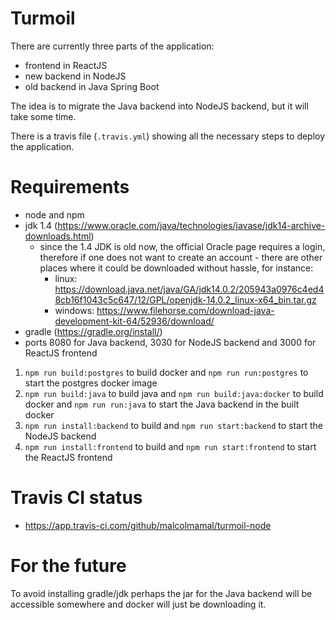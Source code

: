 # Turmoil

There are currently three parts of the application:

+ frontend in ReactJS
+ new backend in NodeJS
+ old backend in Java Spring Boot

The idea is to migrate the Java backend into NodeJS backend, but it will take some time.

There is a travis file (`.travis.yml`) showing all the necessary steps to deploy the application.

# Requirements
+ node and npm
+ jdk 1.4 (https://www.oracle.com/java/technologies/javase/jdk14-archive-downloads.html) 
  + since the 1.4 JDK is old now, the official Oracle page requires a login, therefore if one does not want to create an account - there are other places where it could be downloaded without hassle, for instance:
    + linux: https://download.java.net/java/GA/jdk14.0.2/205943a0976c4ed48cb16f1043c5c647/12/GPL/openjdk-14.0.2_linux-x64_bin.tar.gz
    + windows: https://www.filehorse.com/download-java-development-kit-64/52936/download/
+ gradle (https://gradle.org/install/)
+ ports 8080 for Java backend, 3030 for NodeJS backend and 3000 for ReactJS frontend 

1. `npm run build:postgres` to build docker and `npm run run:postgres` to start the postgres docker image
2. `npm run build:java` to build java and `npm run build:java:docker` to build docker and `npm run run:java` to start the Java backend in the built docker
3. `npm run install:backend` to build and `npm run start:backend` to start the NodeJS backend
4. `npm run install:frontend` to build and `npm run start:frontend` to start the ReactJS frontend
 
# Travis CI status
+ https://app.travis-ci.com/github/malcolmamal/turmoil-node

# For the future
To avoid installing gradle/jdk perhaps the jar for the Java backend will be accessible somewhere and docker will just be downloading it.
